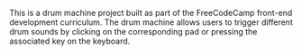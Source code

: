 This is a drum machine project built as part of the FreeCodeCamp front-end development curriculum. The drum machine allows users to trigger different drum sounds by clicking on the corresponding pad or pressing the associated key on the keyboard.